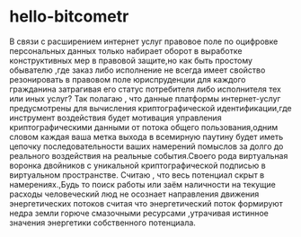 # hello-bitcometr
В связи с расширением интернет услуг правовое поле по оцифровке персональных данных только набирает оборот в выработке конструктивных мер в правовой защите,но как быть простому обывателю ,где заказ либо исполнение не всегда имеет свойство резонировать в правовом поле юриспруденции для каждого гражданина затрагивая его статус потребителя либо исполнителя тех или иных услуг? Так полагаю , что данные платформы интернет-услуг предусмотрены для вычисления криптографической идентификации,где инструмент воздействия будет мотивация управления криптографическими данными от потока общего пользования,одним словом каждая ваша метка выхода в всемирную паутину будет иметь цепочку последовательности ваших намерений помыслов за долго до реального воздействия на реальные события.Своего рода виртуальная воронка двойников с уникальной криптографической подписью в виртуальном пространстве. Считаю , что весь потенциал скрыт в намерениях.,Будь то поиск работы или заём наличности на текущие расходы человеческий люд не осознает направления движения энергетических потоков считая что энергетический поток формируют недра земли горюче смазочными ресурсами ,утрачивая истинное значения энергетики собственного потенциала.
